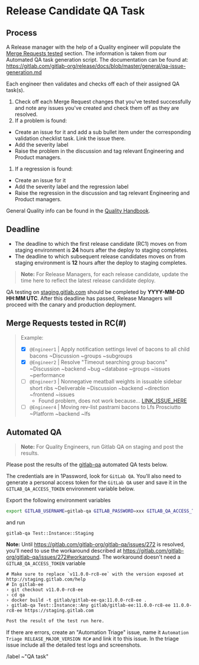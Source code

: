 <!--
# Read me first!

A Release Manager will create this issue once an RC# staging deploy is completed.
Set the issue title to: `RELEASE_MAJOR_VERSION RC# QA task`

The [deadline](#deadline) is the time given before a release candidate moves on after deploying to staging.
* For the 1st Release Candidate: 24 hours.
* For subsequent Release Candidates: 12 hours.

A Quality Engineer will assist in populating the [Merge Requests tested](#merge-requests-tested) section to include owners of each Merge Requests so they can delegate testing. 
This is done from the [Release Tools](https://gitlab.com/gitlab-org/release-tools) project. This has to be setup before using the script.
* Directions on generating the QA task content for a given change are posted here: https://gitlab.com/gitlab-org/release/docs/blob/master/general/qa-issue-generation.md 

As a backup, we can also fall back to use the `git` log command for this, but you will need to mention the maintainers explicitly in a comment until there is an automated tool for this. ```git log PREVIOUS_TAG-ee..LATEST_TAG-ee --pretty=format:"- [ ] [%h](https://gitlab.com/gitlab-org/gitlab-ee/commit/%h) @%aN \`%s\`"```

A Quality Engineer will assist in running the [Automated QA](#automated-qa).
-->

# Release Candidate QA Task

## Process

A Release manager with the help of a Quality engineer will populate the [Merge Requests tested](#merge-requests-tested) section. The information is taken from our Automated QA task generation script. The documentation can be found at: https://gitlab.com/gitlab-org/release/docs/blob/master/general/qa-issue-generation.md

Each engineer then validates and checks off each of their assigned QA task(s). 
1. Check off each Merge Request changes that you've tested successfully and note any issues you've created and check them off as they are resolved.
1. If a problem is found: 
  * Create an issue for it and add a sub bullet item under the corresponding validation checklist task. Link the issue there.
  * Add the severity label 
  * Raise the problem in the discussion and tag relevant Engineering and Product managers. 
1. If a regression is found:
  * Create an issue for it
  * Add the severity label and the regression label
  * Raise the regression in the discussion and tag relevant Engineering and Product managers. 

General Quality info can be found in the [Quality Handbook](https://about.gitlab.com/handbook/quality/).

## Deadline

* The deadline to which the first release candidate (RC1) moves on from staging environment is **24** hours after the deploy to staging completes.
* The deadline to which subsequent release candidates moves on from staging environment is **12** hours after the deploy to staging completes.

> **Note:** For Release Managers, for each release candidate, update the time here to reflect the latest release candidate deploy.

QA testing on [staging.gitlab.com](https://staging.gitlab.com) should be completed by **YYYY-MM-DD HH:MM UTC**.
After this deadline has passed, Release Managers will proceed with the canary and production deployment.

## Merge Requests tested in RC(#)

> Example:
>
> * [x] `@Engineer1` | Apply notification settings level of bacons to all child bacons ~Discussion ~groups ~subgroups
> * [x] `@Engineer2` | Resolve "Timeout searching group bacons" ~Discussion ~backend ~bug ~database ~groups ~issues ~performance
> * [ ] `@Engineer3` | Nonnegative meatball weights in issuable sidebar short ribs ~Deliverable ~Discussion ~backend ~direction ~frontend ~issues
>   * Found problem, does not work because... [LINK_ISSUE_HERE](https://gitlab.com/gitlab-org/gitlab-ce/issues/)
> * [ ] `@Engineer4` | Moving rev-list pastrami bacons to Lfs Prosciutto ~Platform ~backend ~lfs

## Automated QA

> **Note:** For Quality Engineers, run Gitlab QA on staging and post the results.

Please post the results of the [gitlab-qa](https://gitlab.com/gitlab-org/gitlab-qa) automated QA tests below.

The credentials are in 1Password, look for `GitLab QA`.
You'll also need to generate a personal access token for the `GitLab QA` user and
save it in the `GITLAB_QA_ACCESS_TOKEN` environment variable below.

Export the following environment variables

```sh
export GITLAB_USERNAME=gitlab-qa GITLAB_PASSWORD=xxx GITLAB_QA_ACCESS_TOKEN=xxx
```

and run

```sh
gitlab-qa Test::Instance::Staging
```

**Note:** Until https://gitlab.com/gitlab-org/gitlab-qa/issues/272 is resolved, you'll need to use the workaround described at https://gitlab.com/gitlab-org/gitlab-qa/issues/272#workaround. The workaround doesn't need a `GITLAB_QA_ACCESS_TOKEN` variable 

```
# Make sure to replace `v11.0.0-rc8-ee` with the version exposed at http://staging.gitlab.com/help
# In gitlab-ee
› git checkout v11.0.0-rc8-ee
› cd qa
› docker build -t gitlab/gitlab-ee-qa:11.0.0-rc8-ee .
› gitlab-qa Test::Instance::Any gitlab/gitlab-ee:11.0.0-rc8-ee 11.0.0-rc8-ee https://staging.gitlab.com
```

```sh
Post the result of the test run here.
```

If there are errors, create an "Automation Triage" issue, name it `Automation Triage RELEASE_MAJOR_VERSION RC#` and link it to this issue. 
In the triage issue include all the detailed test logs and screenshots.

/label ~"QA task"
